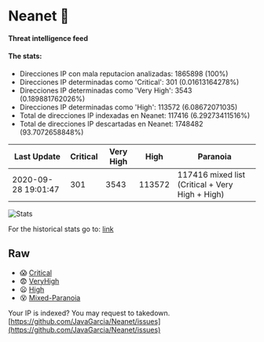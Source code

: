 # Neanet :hocho:
#### Threat intelligence feed
#### The stats:

- Direcciones IP con mala reputacion analizadas: 1865898 (100%)
- Direcciones IP determinadas como 'Critical':  301 (0.01613164278%)
- Direcciones IP determinadas como 'Very High':  3543 (0.189881762026%)
- Direcciones IP determinadas como 'High':  113572 (6.08672071035)
- Total de direcciones IP indexadas en Neanet:  117416 (6.29273411516%)
- Total de direcciones IP descartadas en Neanet:  1748482 (93.7072658848%)

| Last Update | Critical | Very High | High | Paranoia |
| --- | --- | --- | --- | --- |
| 2020-09-28 19:01:47 | 301 | 3543 | 113572 | 117416 mixed list (Critical + Very High + High)|

![Stats](https://docs.google.com/spreadsheets/d/e/2PACX-1vSnaNMIXVabIpDJjufMlzH7poXnshF3mgd8Is1g9ytUEzVsP5my4Trn8f-xkoLLQ38xpL3HtmUexLo6/pubchart?oid=501124687&format=image)

For the historical stats go to: [link](/stats.csv)
## Raw
- :scream: [Critical](https://raw.githubusercontent.com/JavaGarcia/Neanet/master/blacklists/neanet_critical.txt)
- :fearful: [VeryHigh](https://raw.githubusercontent.com/JavaGarcia/Neanet/master/blacklists/neanet_veryHigh.txtt)
- :frowning: [High](https://raw.githubusercontent.com/JavaGarcia/Neanet/master/blacklists/neanet_high.txt)
- :dizzy_face: [Mixed-Paranoia](https://raw.githubusercontent.com/JavaGarcia/Neanet/master/blacklists/neanet_all.txt)


Your IP is indexed? You may request to takedown. [https://github.com/JavaGarcia/Neanet/issues](https://github.com/JavaGarcia/Neanet/issues)


























































































































































































































































































































































































































































































































































































































































































































































































































































































































































































































































































































